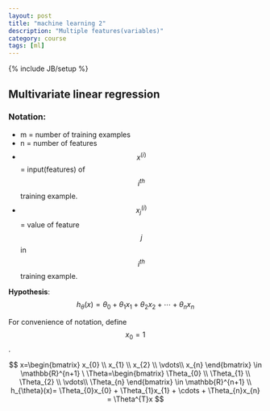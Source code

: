 ```yaml
---
layout: post
title: "machine learning 2"
description: "Multiple features(variables)"
category: course 
tags: [ml]
---
```

{% include JB/setup %}
## Multivariate linear regression

### Notation:

* m = number of training examples
* n = number of features
* $$ x^{(i)} $$ = input(features) of $$ i^{th} $$ training example.
* $$ x_{j}^{(i)} $$ = value of feature $$ j $$ in $$ i^{th} $$ training example.

**Hypothesis**: $$ h_{\theta}(x)=\theta_{0} + \theta_{1}x_{1} + \theta_{2}x_{2} + \cdots  + \theta_{n}x_{n} $$

For convenience of notation, define $$ x_{0}=1 $$.

$$ x=\begin{bmatrix}
x_{0} \\ 
x_{1} \\ 
x_{2} \\ 
\vdots\\ 
x_{n}
\end{bmatrix} \in \mathbb{R}^{n+1}
\ 
\Theta=\begin{bmatrix}
\Theta_{0} \\ 
\Theta_{1} \\ 
\Theta_{2} \\ 
\vdots\\ 
\Theta_{n}
\end{bmatrix} \in \mathbb{R}^{n+1} 
\\
h_{\theta}(x)= \Theta_{0}x_{0} + \Theta_{1}x_{1} + \cdots + \Theta_{n}x_{n}
             = \Theta^{T}x
$$ 